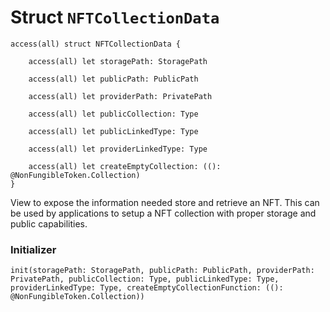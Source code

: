 # Struct `NFTCollectionData`

```cadence
access(all) struct NFTCollectionData {

    access(all) let storagePath: StoragePath

    access(all) let publicPath: PublicPath

    access(all) let providerPath: PrivatePath

    access(all) let publicCollection: Type

    access(all) let publicLinkedType: Type

    access(all) let providerLinkedType: Type

    access(all) let createEmptyCollection: ((): @NonFungibleToken.Collection)
}
```

View to expose the information needed store and retrieve an NFT.
This can be used by applications to setup a NFT collection with proper
storage and public capabilities.

### Initializer

```cadence
init(storagePath: StoragePath, publicPath: PublicPath, providerPath: PrivatePath, publicCollection: Type, publicLinkedType: Type, providerLinkedType: Type, createEmptyCollectionFunction: ((): @NonFungibleToken.Collection))
```


